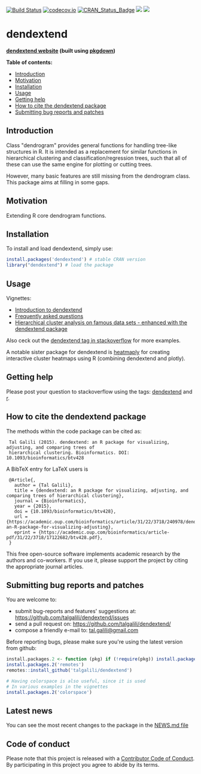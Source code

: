 [![Build Status](https://travis-ci.org/talgalili/dendextend.png?branch=master)](https://travis-ci.org/talgalili/dendextend)
[![codecov.io](https://codecov.io/github/talgalili/dendextend/coverage.svg?branch=master)](https://codecov.io/github/talgalili/dendextend?branch=master)
[![CRAN_Status_Badge](http://www.r-pkg.org/badges/version/dendextend)](https://cran.r-project.org/package=dendextend)
![](http://cranlogs.r-pkg.org/badges/dendextend?color=yellow)
![](http://cranlogs.r-pkg.org/badges/grand-total/dendextend?color=yellowgreen)

# dendextend

**[dendextend website](http://talgalili.github.io/dendextend/) (built using [pkgdown](https://pkgdown.r-lib.org/))**


**Table of contents:**

* [Introduction](#introduction)
* [Motivation](#motivation)
* [Installation](#installation)
* [Usage](#usage)
* [Getting help](#getting-help)
* [How to cite the dendextend package](#how-to-cite-the-dendextend-package)
* [Submitting bug reports and patches](#submitting-bug-reports-and-patches)


## Introduction

Class "dendrogram" provides general functions for handling tree-like structures in R. It is intended as a replacement for similar functions in hierarchical clustering and classification/regression trees, such that all of these can use the same engine for plotting or cutting trees.

However, many basic features are still missing from the dendrogram class.  This package aims at filling in some gaps.


## Motivation

Extending R core dendrogram functions.

## Installation

To install and load dendextend, simply use:

```r
install.packages('dendextend') # stable CRAN version
library("dendextend") # load the package
```

## Usage

Vignettes: 

* [Introduction to dendextend](http://talgalili.github.io/dendextend/articles/dendextend.html)
* [Frequently asked questions](http://talgalili.github.io/dendextend/articles/FAQ.html)
* [Hierarchical cluster analysis on famous data sets - enhanced with the dendextend package](http://talgalili.github.io/dendextend/articles/Cluster_Analysis.html)

Also ceck out the [dendextend tag in stackoverflow](https://stackoverflow.com/questions/tagged/dendextend) for more examples.

A notable sister package for dendextend is [heatmaply](https://cran.r-project.org/web/packages/heatmaply/vignettes/heatmaply.html) for creating interactive cluster heatmaps using R (combining dendextend and plotly).

## Getting help

Please post your question to stackoverflow using the tags: [dendextend](https://stackoverflow.com/questions/tagged/dendextend) and [r](https://stackoverflow.com/questions/tagged/dendextend).


## How to cite the dendextend package

The methods within the code package can be cited as:

     Tal Galili (2015). dendextend: an R package for visualizing, adjusting, and comparing trees of
     hierarchical clustering. Bioinformatics. DOI: 10.1093/bioinformatics/btv428

A BibTeX entry for LaTeX users is

     @Article{,
       author = {Tal Galili},
       title = {dendextend: an R package for visualizing, adjusting, and comparing trees of hierarchical clustering},
       journal = {Bioinformatics},
       year = {2015},
       doi = {10.1093/bioinformatics/btv428},
       url = {https://academic.oup.com/bioinformatics/article/31/22/3718/240978/dendextend-an-R-package-for-visualizing-adjusting},
       eprint = {https://academic.oup.com/bioinformatics/article-pdf/31/22/3718/17122682/btv428.pdf},
     }

This free open-source software implements academic research by the authors and co-workers. If you use
it, please support the project by citing the appropriate journal articles.



## Submitting bug reports and patches

You are welcome to:

* submit bug-reports and features' suggestions at: <https://github.com/talgalili/dendextend/issues>
* send a pull request on: <https://github.com/talgalili/dendextend/>
* compose a friendly e-mail to: <tal.galili@gmail.com>

Before reporting bugs, please make sure you're using the latest version from github:

```R
install.packages.2 <- function (pkg) if (!require(pkg)) install.packages(pkg);
install.packages.2('remotes')
remotes::install_github('talgalili/dendextend')

# Having colorspace is also useful, since it is used
# In various examples in the vignettes
install.packages.2('colorspace')
```

## Latest news

You can see the most recent changes to the package in the [NEWS.md file](http://talgalili.github.io/dendextend/news/index.html)



## Code of conduct

Please note that this project is released with a [Contributor Code of Conduct](CONDUCT.md). By participating in this project you agree to abide by its terms.

